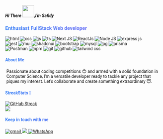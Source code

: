 <div style="font-family:Roboto;">
<h5> Hi There <img src="https://media.giphy.com/media/hvRJCLFzcasrR4ia7z/giphy.gif" width="38px">,I'm Safidy </h5>

<h3 
style="background:linear-gradient(to right, #3b82f6, #8b5cf6);-webkit-background-clip: text;
-webkit-text-fill-color:transparent;
font-weight: bold;
">Enthusiast FullStack Web developer</h3>


<p>
<img src="https://img.shields.io/badge/HTML5-93c5fd?style=for-the-badge&logo=html5&logoColor=white" alt="html"/>
<img src="https://img.shields.io/badge/CSS3-60a5fa?style=for-the-badge&logo=css3&logoColor=white" alt="css"/>
<img src="https://img.shields.io/badge/JavaScript-fef08a?style=for-the-badge&logo=javascript&logoColor=F7DF1E" alt="js"/>
<img src="https://img.shields.io/badge/TypeScript-a5b4fc?style=for-the-badge&logo=typescript&logoColor=white" alt="ts"/>
<img src="https://img.shields.io/badge/Next.js-dbeafe?style=for-the-badge&logo=NextJS&logoColor=000000" alt="Next JS"/>
<img src="https://img.shields.io/badge/React-1e3a8a?style=for-the-badge&logo=react&logoColor=61DAFB" alt="ReactJs"/>
<img src="https://img.shields.io/badge/node.js-b9fbc0?style=for-the-badge&logo=node.js&logoColor=white" alt="Node JS"/>
<img src="https://img.shields.io/badge/Express.js-e5e7eb?style=for-the-badge&logo=express&logoColor=000000" alt="express js"/>
<br/>
<img src="https://img.shields.io/badge/Jest-fecaca?style=for-the-badge&logo=jest&logoColor=white" alt="jest"/>
<img src="https://img.shields.io/badge/Material%20UI-bcd4f6?style=for-the-badge&logo=mui&logoColor=007FFF" alt="mui"/>
<img src="https://img.shields.io/badge/Shadcn%20UI-bcd4f6?style=for-the-badge&logo=shadcnui&logoColor=007FFF" alt="shadcnui"/>
<img src="https://img.shields.io/badge/Bootstrap-e9d5ff?style=for-the-badge&logo=bootstrap&logoColor=563D7C" alt="bootstrap"/>
<img src="https://img.shields.io/badge/MySQL-bde0fe?style=for-the-badge&logo=mysql&logoColor=005C84" alt="mysql"/>
<img src="https://img.shields.io/badge/PostgreSQL-a5f3fc?style=for-the-badge&logo=postgresql&logoColor=316192" alt="pg"/>
<img src="https://img.shields.io/badge/Prisma-e2e8f0?style=for-the-badge&logo=prisma&logoColor=2D3748" alt="prisma"/>
<br/>
<img src="https://img.shields.io/badge/Postman-fcd34d?style=for-the-badge&logo=postman&logoColor=white" alt="Postman"/>
<img src="https://img.shields.io/badge/NPM-f87171?style=for-the-badge&logo=npm&logoColor=white" alt="npm"/>
<img src="https://img.shields.io/badge/git-fca5a5?style=for-the-badge&logo=git&logoColor=white" alt="git"/>
<img src="https://img.shields.io/badge/github-d1d5db?style=for-the-badge&logo=github&logoColor=000000" alt="github"/>
<img src="https://img.shields.io/badge/tailwindcss-60a5fa?style=for-the-badge&logo=tailwindcss&logoColor=2563eb" alt="tailwind css"/>

</p>

<h4 style="background:linear-gradient(to right, #3b82f6, #8b5cf6);-webkit-background-clip: text;
-webkit-text-fill-color:transparent;
font-weight: bold;"> About Me</h4>

<p style="font-family:Roboto;padding:2px 4px">
        Passionate about coding competitions &#128525; and armed with a solid foundation in Computer Science, 
        I'm a versatile developer ready to tackle any project that piques my interest. 
        Let's collaborate and create something extraordinary &#128519.
</p>

<h4 style="background:linear-gradient(to right, #3b82f6, #8b5cf6);-webkit-background-clip: text;
-webkit-text-fill-color:transparent;
font-weight: bold;"> StreakStats 🚀 </h4>

[![GitHub Streak](https://github-readme-streak-stats.herokuapp.com?user=SafidyRamaroson&theme=transparent&border_radius=5&date_format=M%20j%5B%2C%20Y%5D)](https://git.io/streak-stats)
<br/>
    <img src="https://github-readme-stats.vercel.app/api/top-langs/?username=SafidyRamaroson&layout=compact&theme=gradient&hide_border=false&cache_seconds=1800&background=020625
    ">

<h4 style="background:linear-gradient(to right, #3b82f6, #8b5cf6);-webkit-background-clip: text;
-webkit-text-fill-color:transparent;
font-weight: bold;"> Keep in touch with me </h4>
<p>
    <a href="mailto:safidyramaroson.patrick@gmail.com">
       <img src="https://img.shields.io/badge/Gmail-D14836?style=for-the-badge&logo=gmail&logoColor=white" alt="gmail"/>
    </a>
    <a href="https://facebook.com/Safidy_RM">
       <img src="https://img.shields.io/badge/Linkedin-1877F2?style=for-the-badge&logo=linkedin&logoColor=white" />
    </a>
    <a href="mailto:safidyramaroson.patrick@gmail.com">
       <img src="https://img.shields.io/badge/Whatsapp-b9fbc0?style=for-the-badge&logo=whatsapp&logoColor=22c55e" alt="WhatsApp"/>
    </a>
</p>
</div>

